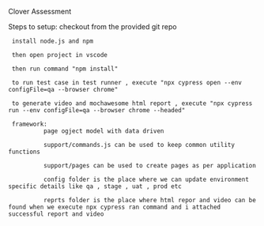 Clover Assessment

Steps to setup:
     checkout from the provided git repo

     install node.js and npm

     then open project in vscode

     then run command "npm install"

     to run test case in test runner , execute "npx cypress open --env configFile=qa --browser chrome"

     to generate video and mochawesome html report , execute "npx cypress run --env configFile=qa --browser chrome --headed"

     framework:
              page ogject model with data driven

              support/commands.js can be used to keep common utility functions

              support/pages can be used to create pages as per application

              config folder is the place where we can update environment specific details like qa , stage , uat , prod etc

              reprts folder is the place where html repor and video can be found when we execute npx cypress ran command and i attached successful report and video




